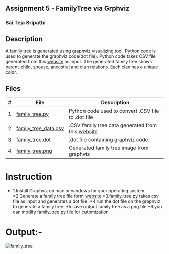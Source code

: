 ## Assignment 5 - FamilyTree via Grphviz
### Sai Teja Sripathi
## Description

 A family tree is  generated using graphviz visualizing tool. Python code is used to generate the graphviz code(dot file). Python code takes CSV file generated from this [website](http://mcdemarco.net/tools/family-tree-generator/lineage.html) as input. The generated family tree shows parent-child, spouse, ancestral and clan relations. Each clan has a unique color.


## Files

|   #   | File                            | Description                                        |
| :---: | --------------------------------| -------------------------------------------------- |
|   1   | [family_tree.py](https://github.com/saisri07/4883-software-tools-sripathi/blob/main/Assignments/A05/family_tree.py)                | Python code used to convert .CSV file to .dot file |
|   2   | [family_tree_data.csv](https://github.com/saisri07/4883-software-tools-sripathi/blob/main/Assignments/A05/family_tree_data.csv)            | .CSV family tree data generated from this [website](http://mcdemarco.net/tools/family-tree-generator/lineage.html)  |
|   3   | [family_tree.dot](https://github.com/saisri07/4883-software-tools-sripathi/blob/main/Assignments/A05/family_tree.dot)                 | .dot file containing graphviz code.    |
|   4   | [family_tree.png](https://github.com/saisri07/4883-software-tools-sripathi/blob/main/Assignments/A05/family_tree.png)                 | Generated family tree image from graphviz|



# Instruction
* 1.Install Graphviz on mac or windows for your operating system.
*2.Generate a family tree file form [website](http://mcdemarco.net/tools/family-tree-generator/lineage.html)
*3.family_tree.py takes csv file as input and generates a dot file.
*4.run the dot file on the graphviz to generate a family tree.
*5.save output family tree as a png file
*6.you can modify family_tree.py file for cutomization 


# Output:-



![family_tree](https://github.com/saisri07/4883-software-tools-sripathi/assets/36495909/66260d93-a9f0-47ce-b6c2-a47c5d1ef5f2)
